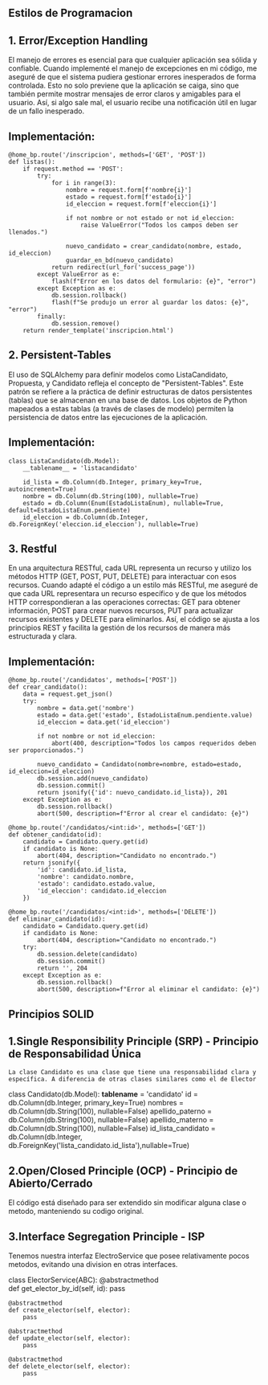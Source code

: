 ## Estilos de Programacion
## 1. Error/Exception Handling 

El manejo de errores es esencial para que cualquier aplicación sea sólida y confiable. Cuando implementé el manejo de excepciones en mi código, me aseguré de que el sistema pudiera gestionar errores inesperados de forma controlada. Esto no solo previene que la aplicación se caiga, sino que también permite mostrar mensajes de error claros y amigables para el usuario. Así, si algo sale mal, el usuario recibe una notificación útil en lugar de un fallo inesperado.

## Implementación:


    @home_bp.route('/inscripcion', methods=['GET', 'POST'])
    def listas():
        if request.method == 'POST':
            try:
                for i in range(3):
                    nombre = request.form[f'nombre{i}']
                    estado = request.form[f'estado{i}']
                    id_eleccion = request.form[f'eleccion{i}']

                    if not nombre or not estado or not id_eleccion:
                        raise ValueError("Todos los campos deben ser llenados.")

                    nuevo_candidato = crear_candidato(nombre, estado, id_eleccion)
                    guardar_en_bd(nuevo_candidato)
                return redirect(url_for('success_page'))
            except ValueError as e:
                flash(f"Error en los datos del formulario: {e}", "error")
            except Exception as e:
                db.session.rollback()
                flash(f"Se produjo un error al guardar los datos: {e}", "error")
            finally:
                db.session.remove()
        return render_template('inscripcion.html')

## 2. Persistent-Tables
El uso de SQLAlchemy para definir modelos como ListaCandidato, Propuesta, y Candidato refleja el concepto de "Persistent-Tables". Este patrón se refiere a la práctica de definir estructuras de datos persistentes (tablas) que se almacenan en una base de datos. Los objetos de Python mapeados a estas tablas (a través de clases de modelo) permiten la persistencia de datos entre las ejecuciones de la aplicación.

## Implementación:

    class ListaCandidato(db.Model):
        __tablename__ = 'listacandidato'
        
        id_lista = db.Column(db.Integer, primary_key=True, autoincrement=True)
        nombre = db.Column(db.String(100), nullable=True)
        estado = db.Column(Enum(EstadoListaEnum), nullable=True, default=EstadoListaEnum.pendiente)
        id_eleccion = db.Column(db.Integer, db.ForeignKey('eleccion.id_eleccion'), nullable=True)


## 3. Restful 

En una arquitectura RESTful, cada URL representa un recurso y utilizo los métodos HTTP (GET, POST, PUT, DELETE) para interactuar con esos recursos. Cuando adapté el código a un estilo más RESTful, me aseguré de que cada URL representara un recurso específico y de que los métodos HTTP correspondieran a las operaciones correctas: GET para obtener información, POST para crear nuevos recursos, PUT para actualizar recursos existentes y DELETE para eliminarlos. Así, el código se ajusta a los principios REST y facilita la gestión de los recursos de manera más estructurada y clara.

## Implementación:


    @home_bp.route('/candidatos', methods=['POST'])
    def crear_candidato():
        data = request.get_json()
        try:
            nombre = data.get('nombre')
            estado = data.get('estado', EstadoListaEnum.pendiente.value)
            id_eleccion = data.get('id_eleccion')

            if not nombre or not id_eleccion:
                abort(400, description="Todos los campos requeridos deben ser proporcionados.")

            nuevo_candidato = Candidato(nombre=nombre, estado=estado, id_eleccion=id_eleccion)
            db.session.add(nuevo_candidato)
            db.session.commit()
            return jsonify({'id': nuevo_candidato.id_lista}), 201
        except Exception as e:
            db.session.rollback()
            abort(500, description=f"Error al crear el candidato: {e}")

    @home_bp.route('/candidatos/<int:id>', methods=['GET'])
    def obtener_candidato(id):
        candidato = Candidato.query.get(id)
        if candidato is None:
            abort(404, description="Candidato no encontrado.")
        return jsonify({
            'id': candidato.id_lista,
            'nombre': candidato.nombre,
            'estado': candidato.estado.value,
            'id_eleccion': candidato.id_eleccion
        })

    @home_bp.route('/candidatos/<int:id>', methods=['DELETE'])
    def eliminar_candidato(id):
        candidato = Candidato.query.get(id)
        if candidato is None:
            abort(404, description="Candidato no encontrado.")
        try:
            db.session.delete(candidato)
            db.session.commit()
            return '', 204
        except Exception as e:
            db.session.rollback()
            abort(500, description=f"Error al eliminar el candidato: {e}")

## Principios SOLID

## 1.Single Responsibility Principle (SRP) - Principio de Responsabilidad Única

    La clase Candidato es una clase que tiene una responsabilidad clara y específica. A diferencia de otras clases similares como el de Elector

class Candidato(db.Model):
    __tablename__ = 'candidato'
    id = db.Column(db.Integer, primary_key=True)
    nombres = db.Column(db.String(100), nullable=False)
    apellido_paterno = db.Column(db.String(100), nullable=False)
    apellido_materno = db.Column(db.String(100), nullable=False)
    id_lista_candidato = db.Column(db.Integer, db.ForeignKey('lista_candidato.id_lista'),nullable=True)

## 2.Open/Closed Principle (OCP) - Principio de Abierto/Cerrado
El código está diseñado para ser extendido sin modificar alguna clase o metodo, manteniendo su codigo original.

## 3.Interface Segregation Principle - ISP

Tenemos nuestra interfaz ElectroService que posee relativamente pocos metodos, evitando una division en otras interfaces.

class ElectorService(ABC):
    @abstractmethod             
    def get_elector_by_id(self, id):
        pass

    @abstractmethod
    def create_elector(self, elector):
        pass

    @abstractmethod
    def update_elector(self, elector):
        pass

    @abstractmethod
    def delete_elector(self, elector):
        pass
